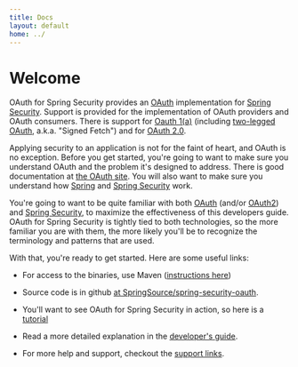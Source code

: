 ```yaml
---
title: Docs
layout: default
home: ../
---
```



# Welcome

OAuth for Spring Security provides an [OAuth](http://oauth.net)
implementation for
[Spring Security](http://static.springsource.org/spring-security/site/).
Support is provided for the implementation of OAuth providers and
OAuth consumers. There is support for [Oauth 1(a)](oauth1.html) (including
[two-legged OAuth](twolegged.html), a.k.a. "Signed Fetch") and for
[OAuth 2.0](oauth2.html).

Applying security to an application is not for the faint of heart, and OAuth is no exception. Before you get started,
you're going to want to make sure you understand OAuth and the problem it's designed to address. There is good
documentation at [the OAuth site](http://oauth.net). You will also want to make sure you understand how 
[Spring](http://springframework.org/) and [Spring Security](http://static.springsource.org/spring-security/site/) work.

You're going to want to be quite familiar with both [OAuth](http://oauth.net) (and/or [OAuth2](http://tools.ietf.org/html/draft-ietf-oauth-v2))
and [Spring Security](http://static.springsource.org/spring-security/site/), to maximize the effectiveness of this developers guide. OAuth for
Spring Security is tightly tied to both technologies, so the more familiar you are with them, the more likely you'll be to recognize the terminology
and patterns that are used.

With that, you're ready to get started.  Here are some useful links:

* For access to the binaries, use Maven ([instructions here](downloads.html))

* Source code is in github
  [at SpringSource/spring-security-oauth](https://github.com/SpringSource/spring-security-oauth).

* You'll want to see OAuth for Spring Security in action, so here is a
[tutorial](tutorial.html)

* Read a more detailed explanation in the [developer's guide](devguide.html).

* For more help and support, checkout the [support links](support.html).

